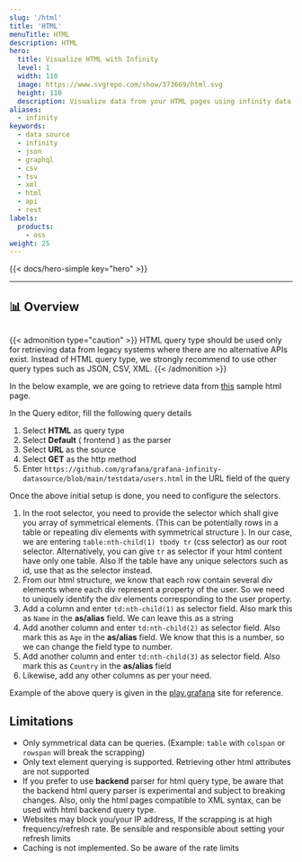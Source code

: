```yaml
---
slug: '/html'
title: 'HTML'
menuTitle: HTML
description: HTML
hero:
  title: Visualize HTML with Infinity
  level: 1
  width: 110
  image: https://www.svgrepo.com/show/373669/html.svg
  height: 110
  description: Visualize data from your HTML pages using infinity data source plugin
aliases:
  - infinity
keywords:
  - data source
  - infinity
  - json
  - graphql
  - csv
  - tsv
  - xml
  - html
  - api
  - rest
labels:
  products:
    - oss
weight: 25
---
```


{{< docs/hero-simple key="hero" >}}

<hr style="margin-bottom:30px"/>

## 📊 Overview

<div style="margin-bottom:30px"></div>

{{< admonition type="caution" >}}
HTML query type should be used only for retrieving data from legacy systems where there are no alternative APIs exist. Instead of HTML query type, we strongly recommend to use other query types such as JSON, CSV, XML.
{{< /admonition >}}

In the below example, we are going to retrieve data from [this](https://github.com/grafana/grafana-infinity-datasource/blob/main/testdata/users.html) sample html page.

In the Query editor, fill the following query details

1. Select **HTML** as query type
2. Select **Default** ( frontend ) as the parser
3. Select **URL** as the source
4. Select **GET** as the http method
5. Enter `https://github.com/grafana/grafana-infinity-datasource/blob/main/testdata/users.html` in the URL field of the query

Once the above initial setup is done, you need to configure the selectors.

1. In the root selector, you need to provide the selector which shall give you array of symmetrical elements. (This can be potentially rows in a table or repeating div elements with symmetrical structure ). In our case, we are entering `table:nth-child(1) tbody tr` (css selector) as our root selector. Alternatively, you can give `tr` as selector if your html content have only one table. Also If the table have any unique selectors such as id, use that as the selector instead.
2. From our html structure, we know that each row contain several div elements where each div represent a property of the user. So we need to uniquely identify the div elements corresponding to the user property.
3. Add a column and enter `td:nth-child(1)` as selector field. Also mark this as `Name` in the **as/alias** field. We can leave this as a string
4. Add another column and enter `td:nth-child(2)` as selector field. Also mark this as `Age` in the **as/alias** field. We know that this is a number, so we can change the field type to number.
5. Add another column and enter `td:nth-child(3)` as selector field. Also mark this as `Country` in the **as/alias** field
6. Likewise, add any other columns as per your need.

Example of the above query is given in the [play.grafana](https://play.grafana.org/explore?schemaVersion=1&panes=%7B%22s9j%22:%7B%22datasource%22:%22infinity-universal%22,%22queries%22:%5B%7B%22refId%22:%22A%22,%22datasource%22:%7B%22type%22:%22yesoreyeram-infinity-datasource%22,%22uid%22:%22infinity-universal%22%7D,%22type%22:%22html%22,%22source%22:%22url%22,%22format%22:%22table%22,%22url%22:%22https:%2F%2Fgithub.com%2Fgrafana%2Fgrafana-infinity-datasource%2Fblob%2Fmain%2Ftestdata%2Fusers.html%22,%22url_options%22:%7B%22method%22:%22GET%22,%22data%22:%22%22%7D,%22root_selector%22:%22table:nth-child%281%29%20tbody%20tr%22,%22columns%22:%5B%7B%22text%22:%22Name%22,%22selector%22:%22td:nth-child%281%29%22,%22type%22:%22string%22%7D,%7B%22text%22:%22Age%22,%22selector%22:%22td:nth-child%282%29%22,%22type%22:%22number%22%7D,%7B%22text%22:%22Country%22,%22selector%22:%22td:nth-child%283%29%22,%22type%22:%22string%22%7D,%7B%22text%22:%22Occupation%22,%22selector%22:%22td:nth-child%284%29%22,%22type%22:%22string%22%7D,%7B%22text%22:%22Salary%22,%22selector%22:%22td:nth-child%285%29%22,%22type%22:%22number%22%7D%5D,%22filters%22:%5B%5D,%22global_query_id%22:%22%22%7D%5D,%22range%22:%7B%22from%22:%22now-6h%22,%22to%22:%22now%22%7D%7D%7D&orgId=1) site for reference.

## Limitations

- Only symmetrical data can be queries. (Example: `table` with `colspan` or `rowspan` will break the scrapping)
- Only text element querying is supported. Retrieving other html attributes are not supported
- If you prefer to use **backend** parser for html query type, be aware that the backend html query parser is experimental and subject to breaking changes. Also, only the html pages compatible to XML syntax, can be used with html backend query type.
- Websites may block you/your IP address, If the scrapping is at high frequency/refresh rate. Be sensible and responsible about setting your refresh limits
- Caching is not implemented. So be aware of the rate limits
